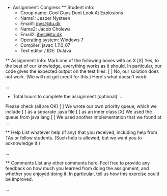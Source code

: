 * Assignment: Congress
** Student info:
   - Group name: Cool Guys Dont Look At Explosions
   - Name1: Jesper Nysteen
   - Email1: jnys@itu.dk
   - Name2: Jacob Cholewa
   - Email2: jbec@itu.dk
   - Operating system: Windows 7
   - Compiler: javac 1.7.0_07
   - Text editor / IDE: DrJava

** Assignment info:
   Mark one of the following boxes with an X
   [X] Yes, to the best of our knowledge, everything works as it
   should. In particular, our code gives the expected output on the
   test files.
   [ ] No, our solution does not work. (We will not get credit for this.)
   Here's what doesn't work:

   ...


   - Total hours to complete the assignment (optional): ...

   Please check (all are OK)
   [ ] We wrote our own priority queue, which we include
      [ ] as a separate .java file
      [ ] as an inner class
   [X] We used the queue from java.lang
   [ ] We used another implementation that we found at ...

** Help
   List whatever help (if any) that you received, including help from
   TAs or fellow students. (Such help is allowed, but we want you to
   acknowledge it.)

   ...

** Comments
   List any other comments here. Feel free to provide any feedback on
   how much you learned from doing the assignment, and whether you
   enjoyed doing it. In particular, tell us how this exercise could be
   improved.
 
   ...
